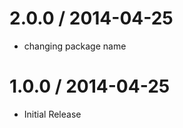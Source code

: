 
2.0.0 / 2014-04-25 
==================

 * changing package name

1.0.0 / 2014-04-25
==================

 * Initial Release

